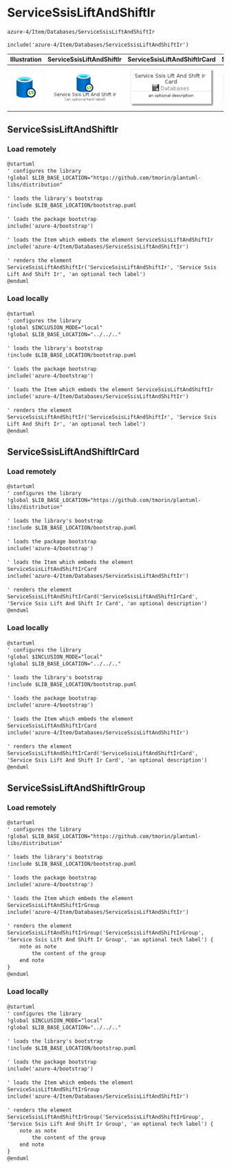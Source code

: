 # ServiceSsisLiftAndShiftIr


```text
azure-4/Item/Databases/ServiceSsisLiftAndShiftIr
```

```text
include('azure-4/Item/Databases/ServiceSsisLiftAndShiftIr')
```



| Illustration | ServiceSsisLiftAndShiftIr | ServiceSsisLiftAndShiftIrCard | ServiceSsisLiftAndShiftIrGroup |
| :---: | :---: | :---: | :---: |
| ![illustration for Illustration](../../../azure-4/Item/Databases/ServiceSsisLiftAndShiftIr.png) | ![illustration for ServiceSsisLiftAndShiftIr](../../../azure-4/Item/Databases/ServiceSsisLiftAndShiftIr.Local.png) | ![illustration for ServiceSsisLiftAndShiftIrCard](../../../azure-4/Item/Databases/ServiceSsisLiftAndShiftIrCard.Local.png) | ![illustration for ServiceSsisLiftAndShiftIrGroup](../../../azure-4/Item/Databases/ServiceSsisLiftAndShiftIrGroup.Local.png) |




## ServiceSsisLiftAndShiftIr

### Load remotely
```plantuml
@startuml
' configures the library
!global $LIB_BASE_LOCATION="https://github.com/tmorin/plantuml-libs/distribution"

' loads the library's bootstrap
!include $LIB_BASE_LOCATION/bootstrap.puml

' loads the package bootstrap
include('azure-4/bootstrap')

' loads the Item which embeds the element ServiceSsisLiftAndShiftIr
include('azure-4/Item/Databases/ServiceSsisLiftAndShiftIr')

' renders the element
ServiceSsisLiftAndShiftIr('ServiceSsisLiftAndShiftIr', 'Service Ssis Lift And Shift Ir', 'an optional tech label')
@enduml
```

### Load locally
```plantuml
@startuml
' configures the library
!global $INCLUSION_MODE="local"
!global $LIB_BASE_LOCATION="../../.."

' loads the library's bootstrap
!include $LIB_BASE_LOCATION/bootstrap.puml

' loads the package bootstrap
include('azure-4/bootstrap')

' loads the Item which embeds the element ServiceSsisLiftAndShiftIr
include('azure-4/Item/Databases/ServiceSsisLiftAndShiftIr')

' renders the element
ServiceSsisLiftAndShiftIr('ServiceSsisLiftAndShiftIr', 'Service Ssis Lift And Shift Ir', 'an optional tech label')
@enduml
```

## ServiceSsisLiftAndShiftIrCard

### Load remotely
```plantuml
@startuml
' configures the library
!global $LIB_BASE_LOCATION="https://github.com/tmorin/plantuml-libs/distribution"

' loads the library's bootstrap
!include $LIB_BASE_LOCATION/bootstrap.puml

' loads the package bootstrap
include('azure-4/bootstrap')

' loads the Item which embeds the element ServiceSsisLiftAndShiftIrCard
include('azure-4/Item/Databases/ServiceSsisLiftAndShiftIr')

' renders the element
ServiceSsisLiftAndShiftIrCard('ServiceSsisLiftAndShiftIrCard', 'Service Ssis Lift And Shift Ir Card', 'an optional description')
@enduml
```

### Load locally
```plantuml
@startuml
' configures the library
!global $INCLUSION_MODE="local"
!global $LIB_BASE_LOCATION="../../.."

' loads the library's bootstrap
!include $LIB_BASE_LOCATION/bootstrap.puml

' loads the package bootstrap
include('azure-4/bootstrap')

' loads the Item which embeds the element ServiceSsisLiftAndShiftIrCard
include('azure-4/Item/Databases/ServiceSsisLiftAndShiftIr')

' renders the element
ServiceSsisLiftAndShiftIrCard('ServiceSsisLiftAndShiftIrCard', 'Service Ssis Lift And Shift Ir Card', 'an optional description')
@enduml
```

## ServiceSsisLiftAndShiftIrGroup

### Load remotely
```plantuml
@startuml
' configures the library
!global $LIB_BASE_LOCATION="https://github.com/tmorin/plantuml-libs/distribution"

' loads the library's bootstrap
!include $LIB_BASE_LOCATION/bootstrap.puml

' loads the package bootstrap
include('azure-4/bootstrap')

' loads the Item which embeds the element ServiceSsisLiftAndShiftIrGroup
include('azure-4/Item/Databases/ServiceSsisLiftAndShiftIr')

' renders the element
ServiceSsisLiftAndShiftIrGroup('ServiceSsisLiftAndShiftIrGroup', 'Service Ssis Lift And Shift Ir Group', 'an optional tech label') {
    note as note
        the content of the group
    end note
}
@enduml
```

### Load locally
```plantuml
@startuml
' configures the library
!global $INCLUSION_MODE="local"
!global $LIB_BASE_LOCATION="../../.."

' loads the library's bootstrap
!include $LIB_BASE_LOCATION/bootstrap.puml

' loads the package bootstrap
include('azure-4/bootstrap')

' loads the Item which embeds the element ServiceSsisLiftAndShiftIrGroup
include('azure-4/Item/Databases/ServiceSsisLiftAndShiftIr')

' renders the element
ServiceSsisLiftAndShiftIrGroup('ServiceSsisLiftAndShiftIrGroup', 'Service Ssis Lift And Shift Ir Group', 'an optional tech label') {
    note as note
        the content of the group
    end note
}
@enduml
```

